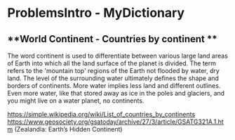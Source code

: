 # ProblemsIntro - MyDictionary
## **World Continent - Countries by continent **


The word continent is used to differentiate between various large land areas of Earth into which all the land surface of the planet is divided. The term refers to the 'mountain top' regions of the Earth not flooded by water, dry land.
The level of the surrounding water ultimately defines the shape and borders of continents. More water implies less land and different outlines. Even more water, like that stored away as ice in the poles and glaciers, and you might live on a water planet, no continents.

https://simple.wikipedia.org/wiki/List_of_countries_by_continents
https://www.geosociety.org/gsatoday/archive/27/3/article/GSATG321A.1.htm (Zealandia: Earth’s Hidden Continent)
